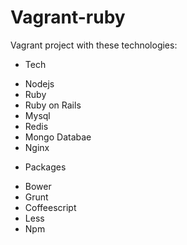# Vagrant-ruby

Vagrant project with these technologies:

*  Tech
  -  Nodejs
  -  Ruby
  -  Ruby on Rails
  -  Mysql
  -  Redis
  -  Mongo Databae
  -  Nginx

*  Packages
  - Bower
  - Grunt
  - Coffeescript
  - Less
  - Npm
